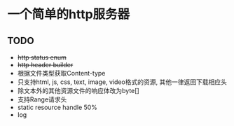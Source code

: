 # 一个简单的http服务器

## TODO
* ~~http status enum~~
* ~~http header builder~~
* 根据文件类型获取Content-type
* 只支持html, js, css, text, image, video格式的资源, 其他一律返回下载相应头
* 除文本外的其他资源文件的响应体改为byte[]
* 支持Range请求头
* static resource handle 50%
* log